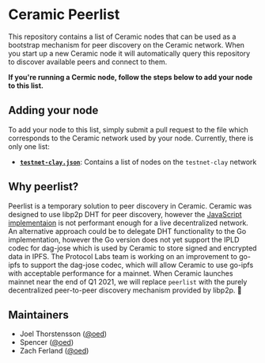 # Ceramic Peerlist

This repository contains a list of Ceramic nodes that can be used as a bootstrap mechanism for peer discovery on the Ceramic network. When you start up a new Ceramic node it will automatically query this repository to discover available peers and connect to them. 

**If you're running a Cermic node, follow the steps below to add your node to this list.**

## Adding your node

To add your node to this list, simply submit a pull request to the file which corresponds to the Ceramic network used by your node. Currently, there is only one list:

- **[`testnet-clay.json`](testnet-clay.json)**: Contains a list of nodes on the `testnet-clay` network

## Why peerlist?

Peerlist is a temporary solution to peer discovery in Ceramic. Ceramic was designed to use libp2p DHT for peer discovery, however the [JavaScript implementaion]() is not performant enough for a live decentralized network. An alternative approach could be to delegate DHT functionality to the Go implementation, however the Go version does not yet support the IPLD codec for dag-jose which is used by Ceramic to store signed and encrypted data in IPFS. The Protocol Labs team is working on an improvement to go-ipfs to support the dag-jose codec, which will allow Ceramic to use go-ipfs with acceptable performance for a mainnet. When Ceramic launches mainnet near the end of Q1 2021, we will replace `peerlist` with the purely decentralized peer-to-peer discovery mechanism provided by libp2p. 🚀

## Maintainers

- Joel Thorstensson ([@oed](https://github.com/oed))
- Spencer ([@oed](https://github.com/stbrody))
- Zach Ferland ([@oed](https://github.com/zachferland))
